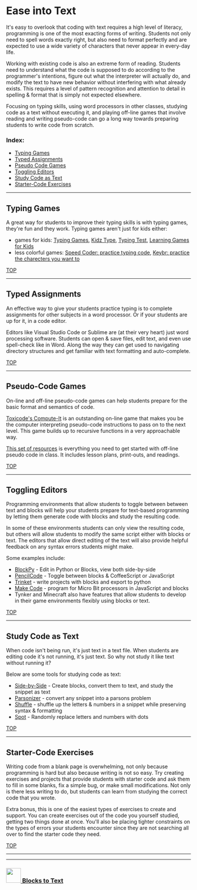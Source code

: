 # Ease into Text

It's easy to overlook that coding with text requires a high level of literacy, programming is one of the most exacting forms of writing. Students not only need to spell words exactly right, but also need to format perfectly and are expected to use a wide variety of characters that never appear in every-day life.

Working with existing code is also an extreme form of reading. Students need to understand what the code is supposed to do according to the programmer's intentions, figure out what the interpreter will actually do, and modify the text to have new behavior without interfering with what already exists. This requires a level of pattern recognition and attention to detail in spelling & format that is simply not expected elsewhere.

Focusing on typing skills, using word processors in other classes, studying code as a text without executing it, and playing off-line games that involve reading and writing pseudo-code can go a long way towards preparing students to write code from scratch.

### Index:
* [Typing Games](#typing-games)
* [Typed Assignments](#typed-assignments)
* [Pseudo Code Games](#pseudo-code-games)
* [Toggling Editors](#toggling-editors)
* [Study Code as Text](#study-code-as-text)
* [Starter-Code Exercises](#starter-code-exercises)

---

## Typing Games

A great way for students to improve their typing skills is with typing games, they're fun and they work.  Typing games aren't just for kids either:
* games for kids: [Typing Games](https://www.typinggames.zone), [Kidz Type](https://www.kidztype.com/tags/kids-typing-games/), [Typing Test](https://www.typingtest.com/games.html), [Learning Games for Kids](https://www.learninggamesforkids.com/keyboarding-games.html)
* less colorful games: [Speed Coder: practice typing code](http://www.speedcoder.net/lessons/), [Keybr: practice the charecters you want to](https://www.keybr.com)

[TOP](#ease-into-text)

---

## Typed Assignments

An effective way to give your students practice typing is to complete assignments for other subjects in a word processor.  Or if your students are up for it, in a code editor.  

Editors like Visual Studio Code or Sublime are (at their very heart) just word processing software.  Students can open & save files, edit text, and even use spell-check like in Word.  Along the way they can get used to navigating directory structures and get familiar with text formatting and auto-complete.

[TOP](#ease-into-text)

---

## Pseudo-Code Games

On-line and off-line pseudo-code games can help students prepare for the basic format and semantics of code. 

[Toxicode's Compute-It](http://compute-it.toxicode.fr) is an outstanding on-line game that makes you be the computer interpreting pseudo-code instructions to pass on to the next level.  This game builds up to recursive functions in a very approachable way.  

[This set of resources](https://community.computingatschool.org.uk/resources/2321/single) is everything you need to get started with off-line pseudo code in class.  It includes lesson plans, print-outs, and readings.

[TOP](#ease-into-text)

---

## Toggling Editors

Programming environments that allow students to toggle between between text and blocks will help your students prepare for text-based programming by letting them generate code with blocks and study the resulting code.  

In some of these environments students can only view the resulting code, but others will allow students to modify the same script either with blocks or text.  The editors that allow direct editing of the text will also provide helpful feedback on any syntax errors students might make.

Some examples include:
* [BlockPy](https://think.cs.vt.edu/blockpy/load) - Edit in Python or Blocks, view both side-by-side
* [PencilCode](https://pencilcode.net/edit/first) - Toggle between blocks & CoffeeScript or JavaScript
* [Trinket](https://trinket.io) - write projects with blocks and export to python
* [Make Code](https://makecode.microbit.org/#editor) - program for Micro Bit processors in JavaScript and blocks
* Tynker and Minecraft also have features that allow students to develop in their game environments flexibly using blocks or text.

[TOP](#ease-into-text)

---

## Study Code as Text

When code isn't being run, it's just text in a text file.  When students are editing code it's not running, it's just text.  So why not study it like text without running it?

Below are some tools for studying code as text:
* [Side-by-Side](https://blocks-to-text.github.io/side-by-side/) - Create blocks, convert them to text, and study the snippet as text
* [Parsonizer](https://blocks-to-text.github.io/parsonizer/) - convert any snippet into a parsons problem
* [Shuffle](https://blocks-to-text.github.io/shuffle/) - shuffle up the letters & numbers in a snippet while preserving syntax & formatting
* [Spot](https://blocks-to-text.github.io/spot/) - Randomly replace letters and numbers with dots

[TOP](#ease-into-text)

---

## Starter-Code Exercises

Writing code from a blank page is overwhelming, not only because programming is hard but also because writing is not so easy.  Try creating exercises and projects that provide students with starter code and ask them to fill in some blanks, fix a simple bug, or make small modifications.  Not only is there less writing to do, but students can learn from studying the correct code that you wrote.

Extra bonus, this is one of the easiest types of exercises to create and support.  You can create exercises out of the code you yourself studied, getting two things done at once.  You'll also be placing tighter constraints on the types of errors your students encounter since they are not searching all over to find the starter code they need.

[TOP](#ease-into-text)

___
___
### <a href="http://github.com/blocks-to-text/top" target="_blank"><img src="https://user-images.githubusercontent.com/18554853/50098409-22575780-021c-11e9-99e1-962787adaded.png" width="40" height="40"></img> Blocks to Text</a>
